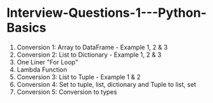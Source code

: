 # Interview-Questions-1---Python-Basics

1. Conversion 1: Array to DataFrame - Example 1, 2 & 3
2. Conversion 2: List to Dictionary - Example 1, 2 & 3
3. One Liner "For Loop"
4. Lambda Function
5. Conversion 3: List to Tuple - Example 1 & 2
6. Conversion 4: Set to tuple, list, dictionary and Tuple to list, set
7. Conversion 5: Conversion to types
